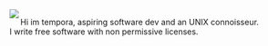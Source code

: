 <img align="left" src="https://avatars1.githubusercontent.com/u/51165533?s=200&u=9350c1d9ceca065175d05ddbe80a7aa3716e176a&v=4">

Hi im tempora, aspiring software dev and an UNIX connoisseur. <br>
I write free software with non permissive licenses.


